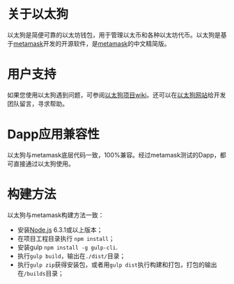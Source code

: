 # 关于以太狗
以太狗是简便可靠的以太坊钱包，用于管理以太币和各种以太坊代币。以太狗是基于[metamask](https://github.com/MetaMask/metamask-extension)开发的开源软件，是[metamask](https://github.com/MetaMask/metamask-extension)的中文精简版。

# 用户支持
如果您使用以太狗遇到问题，可参阅[以太狗项目wiki](https://github.com/toliuyi/etherdog/wiki)。还可以在[以太狗网站](https://etherdog.io)给开发团队留言，寻求帮助。

# Dapp应用兼容性
以太狗与metamask底层代码一致，100%兼容。经过metamask测试的Dapp，都可直接通过以太狗使用。

# 构建方法
以太狗与metamask构建方法一致：

 - 安装[Node.js](https://nodejs.org/en/) 6.3.1或以上版本；
 - 在项目工程目录执行 `npm install`；
 - 安装gulp `npm install -g gulp-cli`.
 - 执行`gulp build`，输出在`./dist/`目录；
 - 执行`gulp zip`获得安装包，或者用`gulp dist`执行构建和打包，打包的输出在`/builds`目录；
